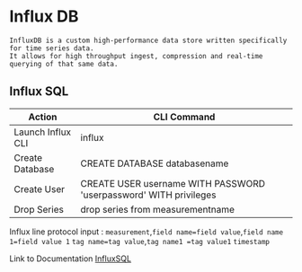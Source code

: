 # Influx DB 

```
InfluxDB is a custom high-performance data store written specifically for time series data. 
It allows for high throughput ingest, compression and real-time querying of that same data.

```
## Influx SQL 

|Action|CLI Command|
|------|-----------|
|Launch Influx CLI| influx|
|Create Database| CREATE DATABASE  databasename|
|Create User| CREATE USER username WITH PASSWORD 'userpassword' WITH privileges|
|Drop Series| drop series from measurementname|

Influx line protocol input : `measurement`,`field name=field value`,`field name 1=field value 1` `tag name=tag value`,`tag name1 =tag value1` `timestamp`


Link to Documentation [InfluxSQL](https://docs.influxdata.com/influxdb/v1.3/query_language/database_management/)

